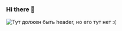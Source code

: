 ### Hi there 👋
![ Тут должен быть header, но его тут нет :( ]([https://github.com/dreamybo1/dreamybo1/header.png](https://github.com/dreamybo1/dreamybo1/blob/main/header.png))

<!--
**dreamybo1/dreamybo1** is a ✨ _special_ ✨ repository because its `README.md` (this file) appears on your GitHub profile.

Here are some ideas to get you started:

- 🔭 I’m currently working on ...
- 🌱 I’m currently learning ...
- 👯 I’m looking to collaborate on ...
- 🤔 I’m looking for help with ...
- 💬 Ask me about ...
- 📫 How to reach me: ...
- 😄 Pronouns: ...
- ⚡ Fun fact: ...
-->
